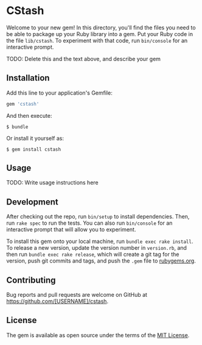 # CStash

Welcome to your new gem! In this directory, you'll find the files you need to be able to package up your Ruby library into a gem. Put your Ruby code in the file `lib/cstash`. To experiment with that code, run `bin/console` for an interactive prompt.

TODO: Delete this and the text above, and describe your gem

## Installation

Add this line to your application's Gemfile:

```ruby
gem 'cstash'
```

And then execute:

    $ bundle

Or install it yourself as:

    $ gem install cstash

## Usage

TODO: Write usage instructions here

## Development

After checking out the repo, run `bin/setup` to install dependencies. Then, run `rake spec` to run the tests. You can also run `bin/console` for an interactive prompt that will allow you to experiment.

To install this gem onto your local machine, run `bundle exec rake install`. To release a new version, update the version number in `version.rb`, and then run `bundle exec rake release`, which will create a git tag for the version, push git commits and tags, and push the `.gem` file to [rubygems.org](https://rubygems.org).

## Contributing

Bug reports and pull requests are welcome on GitHub at https://github.com/[USERNAME]/cstash.

## License

The gem is available as open source under the terms of the [MIT License](https://opensource.org/licenses/MIT).
